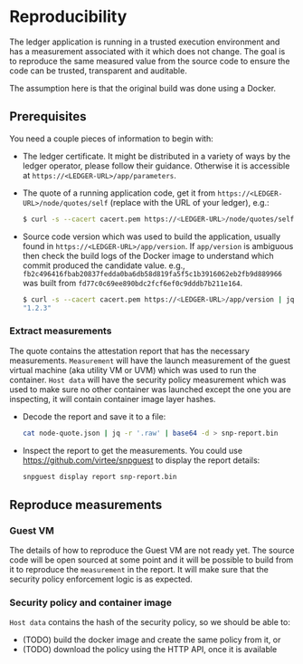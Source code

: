 # Reproducibility

The ledger application is running in a trusted execution environment and has a measurement associated with it which does not change. The goal is to reproduce the same measured value from the source code to ensure the code can be trusted, transparent and auditable.

The assumption here is that the original build was done using a Docker.

## Prerequisites

You need a couple pieces of information to begin with:

- The ledger certificate. It might be distributed in a variety of ways by the ledger operator, please follow their guidance. Otherwise it is accessible at `https://<LEDGER-URL>/app/parameters`.

- The quote of a running application code, get it from `https://<LEDGER-URL>/node/quotes/self` (replace <LEDGER-URL> with the URL of your ledger), e.g.:

    ```sh
    $ curl -s --cacert cacert.pem https://<LEDGER-URL>/node/quotes/self > node-quote.json
    ```
- Source code version which was used to build the application, usually found in `https://<LEDGER-URL>/app/version`. If `app/version` is ambiguous then check the build logs of the Docker image to understand which commit produced the candidate value. e.g., `fb2c496416fbab20837fedda0ba6db58d819fa5f5c1b3916062eb2fb9d889966` was built from `fd77c0c69ee890bdc2fcf6ef0c9dddb7b211e164`.

    ```sh
    $ curl -s --cacert cacert.pem https://<LEDGER-URL>/app/version | jq ".scitt_version"
    "1.2.3"
    ```

### Extract measurements

The quote contains the attestation report that has the necessary measurements. `Measurement` will have the launch measurement of the guest virtual machine (aka utility VM or UVM) which was used to run the container. `Host data` will have the security policy measurement which was used to make sure no other container was launched except the one you are inspecting, it will contain container image layer hashes.

- Decode the report and save it to a file:

    ```sh
    cat node-quote.json | jq -r '.raw' | base64 -d > snp-report.bin
    ```

- Inspect the report to get the measurements. You could use https://github.com/virtee/snpguest to display the report details:

    ```sh
    snpguest display report snp-report.bin
    ```

## Reproduce measurements

### Guest VM

The details of how to reproduce the Guest VM are not ready yet. The source code will be open sourced at some point and it will be possible to build from it to reproduce the `measurement` in the report. It will make sure that the security policy enforcement logic is as expected.

### Security policy and container image

`Host data` contains the hash of the security policy, so we should be able to:
- (TODO) build the docker image and create the same policy from it, or
- (TODO) download the policy using the HTTP API, once it is available

